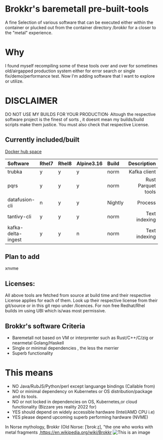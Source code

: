 # Brokkr's baremetall pre-built-tools 
A fine Selection of various software that can be executed either within the container or plucked out from the container directory /brokkr for a closer to the "metal" experience. 

# Why
I found myself recompiling some of these tools over and over for sometimes old/airgapped production system either for error search or single fix/demo/performance test. Now I'm adding software that I want to explore or utilize. 



# DISCLAIMER
DO NOT USE MY BUILDS FOR YOUR PRODUCTION· Altough the respective software project is the finest  of sorts , it doesnt mean my builds/build scripts make them justice. You must also check that respective License.

## Currently included/built 
[Docker hub space](https://hub.docker.com/repository/docker/ignalina/brokkr)

| Software | Rhel7 | Rhel8|Alpine3.16|Build| Description |Source|
|:---------|:-|:-|:-|:-|------------:|:-| 
|trubka    |y|y|y|norm|Kafka client|https://github.com/xitonix/trubka| 
|pqrs     |y|y|y|norm|Rust Parquet tools|https://github.com/manojkarthick/pqrs| 
|datafusion-cli |n|y|y|Nightly|Process |https://github.com/apache/arrow-datafusion| 
|tantivy-cli |y|y|y|norm|Text indexing |https://github.com/quickwit-oss/tantivy-cli| 
|kafka-delta-ingest |y|y|n|norm|Text indexing |https://github.com/delta-io/kafka-delta-ingest| 


## Plan to add
xnvme  
 

## Licenses:
All above tools are fetched from source at build time and their respective License applies for each of them.
Look up their respective license from their git/source or in this git repo under /licences. For non free Redhat/Rhel builds im using UBI which is/was most permissive.

## Brokkr's software Criteria
* Baremetall not based on VM or interprenter such as Rust/C++/C/zig or nearmetal Golang/Haskell    
* Single or minimal dependencies , the less the merrier 
* Superb functionality

# This means
* NO Java/RubJS/Python/perl except languange bindings (Callable from)  
* NO or minimal dependency on Kubernetes or OS distribution/package and its tools.  
* NO or not locked in dependencies on OS, Kubernetes,or cloud functionality (Bizzare yes reality 2022 for)  
* YES should depend on widely accessible hardware (Intel/AMD CPU i.e)  
* YES please depend upcoming superb performing hardware (NVME)


In Norse mythology, Brokkr (Old Norse: [ˈbrokːz̠], "the one who works with metal fragments  ,https://en.wikipedia.org/wiki/Brokkr
![This is an image](https://upload.wikimedia.org/wikipedia/commons/4/4c/The_third_gift_—_an_enormous_hammer_by_Elmer_Boyd_Smith.jpg)

